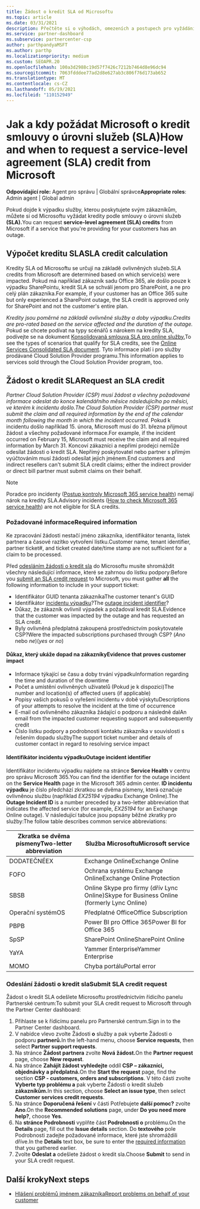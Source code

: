```yaml
---
title: Žádost o kredit SLA od Microsoftu
ms.topic: article
ms.date: 03/31/2021
description: Přečtěte si o výhodách, omezeních a postupech pro vyžádání kreditu smlouvy o úrovni služeb (SLA) od Microsoftu, pokud u vašich zákazníků dojde k výpadku služby.
ms.service: partner-dashboard
ms.subservice: partnercenter-csp
author: parthpandyaMSFT
ms.author: parthp
ms.localizationpriority: medium
ms.custom: SEOAPR.20
ms.openlocfilehash: 100a3d2988c19d57f7426c7212b7464d8e96dc94
ms.sourcegitcommit: 7063fdddee77ad2d8e627ab3c806f76d173ab652
ms.translationtype: MT
ms.contentlocale: cs-CZ
ms.lasthandoff: 05/19/2021
ms.locfileid: "110152949"
---
```

# <a name="how-and-when-to-request-a-service-level-agreement-sla-credit-from-microsoft"></a><span data-ttu-id="81bbe-103">Jak a kdy požádat Microsoft o kredit smlouvy o úrovni služeb (SLA)</span><span class="sxs-lookup"><span data-stu-id="81bbe-103">How and when to request a service-level agreement (SLA) credit from Microsoft</span></span>

<span data-ttu-id="81bbe-104">**Odpovídající role:** Agent pro správu | Globální správce</span><span class="sxs-lookup"><span data-stu-id="81bbe-104">**Appropriate roles**: Admin agent | Global admin</span></span>

<span data-ttu-id="81bbe-105">Pokud dojde k výpadku služby, kterou poskytujete svým zákazníkům, můžete si od Microsoftu vyžádat kredity podle smlouvy o úrovni služeb **(SLA).**</span><span class="sxs-lookup"><span data-stu-id="81bbe-105">You can request **service-level agreement (SLA) credits** from Microsoft if a service that you're providing for your customers has an outage.</span></span>

## <a name="sla-credit-calculation"></a><span data-ttu-id="81bbe-106">Výpočet kreditu SLA</span><span class="sxs-lookup"><span data-stu-id="81bbe-106">SLA credit calculation</span></span>

<span data-ttu-id="81bbe-107">Kredity SLA od Microsoftu se určují na základě ovlivněných služeb.</span><span class="sxs-lookup"><span data-stu-id="81bbe-107">SLA credits from Microsoft are determined based on which service(s) were impacted.</span></span> <span data-ttu-id="81bbe-108">Pokud má například zákazník sadu Office 365, ale došlo pouze k výpadku SharePointu, kredit SLA se schválí jenom pro SharePoint, a ne pro celý plán zákazníka.</span><span class="sxs-lookup"><span data-stu-id="81bbe-108">For example, if your customer has an Office 365 suite but only experienced a SharePoint outage, the SLA credit is approved only for SharePoint and not the customer's entire plan.</span></span>

<span data-ttu-id="81bbe-109">*Kredity jsou poměrné na základě ovlivněné služby a doby výpadku.*</span><span class="sxs-lookup"><span data-stu-id="81bbe-109">*Credits are pro-rated based on the service affected and the duration of the outage.*</span></span> <span data-ttu-id="81bbe-110">Pokud se chcete podívat na typy scénářů s nárokem na kredity SLA, podívejte se na dokument [Konsolidovaná smlouva SLA pro online služby.](http://www.microsoftvolumelicensing.com/DocumentSearch.aspx?Mode=3&DocumentTypeId=37)</span><span class="sxs-lookup"><span data-stu-id="81bbe-110">To see the types of scenarios that qualify for SLA credits, see the [Online Services Consolidated SLA document](http://www.microsoftvolumelicensing.com/DocumentSearch.aspx?Mode=3&DocumentTypeId=37).</span></span> <span data-ttu-id="81bbe-111">Tyto informace platí i pro služby prodávané Cloud Solution Provider programu.</span><span class="sxs-lookup"><span data-stu-id="81bbe-111">This information applies to services sold through the Cloud Solution Provider program, too.</span></span>


## <a name="request-an-sla-credit"></a><span data-ttu-id="81bbe-112">Žádost o kredit SLA</span><span class="sxs-lookup"><span data-stu-id="81bbe-112">Request an SLA credit</span></span>

<span data-ttu-id="81bbe-113">*Partner Cloud Solution Provider (CSP) musí žádost a všechny požadované informace odeslat do konce kalendářního měsíce následujícího po měsíci, ve kterém k incidentu došlo.*</span><span class="sxs-lookup"><span data-stu-id="81bbe-113">*The Cloud Solution Provider (CSP) partner must submit the claim and all required information by the end of the calendar month following the month in which the incident occurred.*</span></span> <span data-ttu-id="81bbe-114">Pokud k incidentu došlo například 15. února, Microsoft musí do 31. března přijmout žádost a všechny požadované informace.</span><span class="sxs-lookup"><span data-stu-id="81bbe-114">For example, if the incident occurred on February 15, Microsoft must receive the claim and all required information by March 31.</span></span> <span data-ttu-id="81bbe-115">Koncoví zákazníci a nepřímí prodejci nemůže odesílat žádosti o kredit SLA. Nepřímý poskytovatel nebo partner s přímým vyúčtováním musí žádosti odesílat jejich jménem.</span><span class="sxs-lookup"><span data-stu-id="81bbe-115">End customers and indirect resellers can't submit SLA credit claims; either the indirect provider or direct bill partner must submit claims on their behalf.</span></span>

>[!NOTE]
><span data-ttu-id="81bbe-116">Poradce pro incidenty ([Postup kontroly Microsoft 365 service health](/microsoft-365/enterprise/view-service-health#incidents-and-advisories)) nemají nárok na kredity SLA.</span><span class="sxs-lookup"><span data-stu-id="81bbe-116">Advisory incidents ([How to check Microsoft 365 service health](/microsoft-365/enterprise/view-service-health#incidents-and-advisories)) are not eligible for SLA credits.</span></span>

### <a name="required-information"></a><span data-ttu-id="81bbe-117">Požadované informace</span><span class="sxs-lookup"><span data-stu-id="81bbe-117">Required information</span></span>

<span data-ttu-id="81bbe-118">Ke zpracování žádosti nestačí jméno zákazníka, identifikátor tenanta, lístek partnera a časové razítko vytvoření lístku.</span><span class="sxs-lookup"><span data-stu-id="81bbe-118">Customer name, tenant identifier, partner ticket#, and ticket created date/time stamp are not sufficient for a claim to be processed.</span></span>

<span data-ttu-id="81bbe-119">Před [odesláním žádosti o kredit sla](#submit-sla-credit-request)  do Microsoftu musíte shromáždit všechny následující informace, které se zahrnou do lístku podpory:</span><span class="sxs-lookup"><span data-stu-id="81bbe-119">Before you [submit an SLA credit request](#submit-sla-credit-request) to Microsoft, you must gather **all** the following information to include in your support ticket:</span></span>

- <span data-ttu-id="81bbe-120">Identifikátor GUID tenanta zákazníka</span><span class="sxs-lookup"><span data-stu-id="81bbe-120">The customer tenant's GUID</span></span>
- <span data-ttu-id="81bbe-121">Identifikátor [incidentu výpadku](#outage-incident-identifier)?</span><span class="sxs-lookup"><span data-stu-id="81bbe-121">The [outage incident identifier](#outage-incident-identifier)?</span></span>
- <span data-ttu-id="81bbe-122">Důkaz, že zákazník ovlivnil výpadek a požadoval kredit SLA.</span><span class="sxs-lookup"><span data-stu-id="81bbe-122">Evidence that the customer was impacted by the outage and has requested an SLA credit.</span></span>
- <span data-ttu-id="81bbe-123">Byly ovlivněná předplatná zakoupená prostřednictvím poskytovatele CSP?</span><span class="sxs-lookup"><span data-stu-id="81bbe-123">Were the impacted subscriptions purchased through CSP?</span></span> <span data-ttu-id="81bbe-124">(*Ano* nebo *ne*)</span><span class="sxs-lookup"><span data-stu-id="81bbe-124">(*yes* or *no*)</span></span>

#### <a name="evidence-that-proves-customer-impact"></a><span data-ttu-id="81bbe-125">Důkaz, který ukáže dopad na zákazníky</span><span class="sxs-lookup"><span data-stu-id="81bbe-125">Evidence that proves customer impact</span></span>

- <span data-ttu-id="81bbe-126">Informace týkající se času a doby trvání výpadku</span><span class="sxs-lookup"><span data-stu-id="81bbe-126">Information regarding the time and duration of the downtime</span></span>
- <span data-ttu-id="81bbe-127">Počet a umístění ovlivněných uživatelů (Pokud je k dispozici)</span><span class="sxs-lookup"><span data-stu-id="81bbe-127">The number and location(s) of affected users (if applicable)</span></span>
- <span data-ttu-id="81bbe-128">Popisy vašich pokusů o vyřešení incidentu v době výskytu</span><span class="sxs-lookup"><span data-stu-id="81bbe-128">Descriptions of your attempts to resolve the incident at the time of occurrence</span></span>
- <span data-ttu-id="81bbe-129">E-mail od ovlivněného zákazníka žádající o podporu a následně dal</span><span class="sxs-lookup"><span data-stu-id="81bbe-129">An email from the impacted customer requesting support and subsequently credit</span></span>
- <span data-ttu-id="81bbe-130">Číslo lístku podpory a podrobnosti kontaktu zákazníka v souvislosti s řešením dopadu služby</span><span class="sxs-lookup"><span data-stu-id="81bbe-130">The support ticket number and details of customer contact in regard to resolving service impact</span></span>


#### <a name="outage-incident-identifier"></a><span data-ttu-id="81bbe-131">Identifikátor incidentu výpadku</span><span class="sxs-lookup"><span data-stu-id="81bbe-131">Outage incident identifier</span></span>

<span data-ttu-id="81bbe-132">Identifikátor incidentu výpadku najdete na stránce **Service Health** v centru pro správu Microsoft 365.</span><span class="sxs-lookup"><span data-stu-id="81bbe-132">You can find the identifier for the outage incident on the **Service Health** page in the Microsoft 365 admin center.</span></span> <span data-ttu-id="81bbe-133">**ID incidentu výpadku** je číslo předchází zkratkou se dvěma písmeny, která označuje ovlivněnou službu (například *EX25194* výpadku Exchange Online).</span><span class="sxs-lookup"><span data-stu-id="81bbe-133">The **Outage Incident ID** is a number preceded by a two-letter abbreviation that indicates the affected service (for example, *EX25194* for an Exchange Online outage).</span></span> <span data-ttu-id="81bbe-134">V následující tabulce jsou popsány běžné zkratky pro služby:</span><span class="sxs-lookup"><span data-stu-id="81bbe-134">The follow table describes common service abbreviations:</span></span>

| <span data-ttu-id="81bbe-135">Zkratka se dvěma písmeny</span><span class="sxs-lookup"><span data-stu-id="81bbe-135">Two-letter abbreviation</span></span> | <span data-ttu-id="81bbe-136">Služba Microsoftu</span><span class="sxs-lookup"><span data-stu-id="81bbe-136">Microsoft service</span></span> |
| ----------------------- | ----------------- |
| <span data-ttu-id="81bbe-137">DODATEČNÉ</span><span class="sxs-lookup"><span data-stu-id="81bbe-137">EX</span></span> | <span data-ttu-id="81bbe-138">Exchange Online</span><span class="sxs-lookup"><span data-stu-id="81bbe-138">Exchange Online</span></span> |
| <span data-ttu-id="81bbe-139">FO</span><span class="sxs-lookup"><span data-stu-id="81bbe-139">FO</span></span> | <span data-ttu-id="81bbe-140">Ochrana systému Exchange Online</span><span class="sxs-lookup"><span data-stu-id="81bbe-140">Exchange Online Protection</span></span> |
| <span data-ttu-id="81bbe-141">SB</span><span class="sxs-lookup"><span data-stu-id="81bbe-141">SB</span></span> | <span data-ttu-id="81bbe-142">Online Skype pro firmy (dřív Lync Online)</span><span class="sxs-lookup"><span data-stu-id="81bbe-142">Skype for Business Online (formerly Lync Online)</span></span> |
| <span data-ttu-id="81bbe-143">Operační systém</span><span class="sxs-lookup"><span data-stu-id="81bbe-143">OS</span></span> | <span data-ttu-id="81bbe-144">Předplatné Office</span><span class="sxs-lookup"><span data-stu-id="81bbe-144">Office Subscription</span></span> |
| <span data-ttu-id="81bbe-145">PB</span><span class="sxs-lookup"><span data-stu-id="81bbe-145">PB</span></span> | <span data-ttu-id="81bbe-146">Power BI pro Office 365</span><span class="sxs-lookup"><span data-stu-id="81bbe-146">Power BI for Office 365</span></span> |
| <span data-ttu-id="81bbe-147">Sp</span><span class="sxs-lookup"><span data-stu-id="81bbe-147">SP</span></span> | <span data-ttu-id="81bbe-148">SharePoint Online</span><span class="sxs-lookup"><span data-stu-id="81bbe-148">SharePoint Online</span></span> |
| <span data-ttu-id="81bbe-149">Ya</span><span class="sxs-lookup"><span data-stu-id="81bbe-149">YA</span></span> | <span data-ttu-id="81bbe-150">Yammer Enterprise</span><span class="sxs-lookup"><span data-stu-id="81bbe-150">Yammer Enterprise</span></span> |
| <span data-ttu-id="81bbe-151">MO</span><span class="sxs-lookup"><span data-stu-id="81bbe-151">MO</span></span> | <span data-ttu-id="81bbe-152">Chyba portálu</span><span class="sxs-lookup"><span data-stu-id="81bbe-152">Portal error</span></span> |

### <a name="submit-sla-credit-request"></a><span data-ttu-id="81bbe-153">Odeslání žádosti o kredit sla</span><span class="sxs-lookup"><span data-stu-id="81bbe-153">Submit SLA credit request</span></span>

<span data-ttu-id="81bbe-154">Žádost o kredit SLA odešlete Microsoftu prostřednictvím řídicího panelu Partnerské centrum:</span><span class="sxs-lookup"><span data-stu-id="81bbe-154">To submit your SLA credit request to Microsoft through the Partner Center dashboard:</span></span>

1. <span data-ttu-id="81bbe-155">Přihlaste se k řídicímu panelu pro Partnerské centrum.</span><span class="sxs-lookup"><span data-stu-id="81bbe-155">Sign in to the Partner Center dashboard.</span></span>
2. <span data-ttu-id="81bbe-156">V nabídce vlevo zvolte Žádosti **o** služby a pak vyberte Žádosti o podporu **partnerů.**</span><span class="sxs-lookup"><span data-stu-id="81bbe-156">In the left-hand menu, choose **Service requests**, then select **Partner support requests**.</span></span>
3. <span data-ttu-id="81bbe-157">Na stránce **Žádost partnera** zvolte **Nová žádost.**</span><span class="sxs-lookup"><span data-stu-id="81bbe-157">On the **Partner request** page, choose **New request**.</span></span>
4. <span data-ttu-id="81bbe-158">Na stránce **Zahájit žádost vyhledejte** oddíl **CSP – zákazníci, objednávky a předplatná.**</span><span class="sxs-lookup"><span data-stu-id="81bbe-158">On the **Start the request** page, find the section **CSP - customers, orders and subscriptions**.</span></span> <span data-ttu-id="81bbe-159">V této části zvolte **Vyberte typ problému a** pak vyberte Žádosti o kredit služeb **zákazníkům.**</span><span class="sxs-lookup"><span data-stu-id="81bbe-159">In this section, choose **Select an issue type**, then select **Customer services credit requests**.</span></span>
5. <span data-ttu-id="81bbe-160">Na stránce **Doporučená řešení** v části Potřebujete **další pomoc?** zvolte **Ano**.</span><span class="sxs-lookup"><span data-stu-id="81bbe-160">On the **Recommended solutions** page, under **Do you need more help?**, choose **Yes**.</span></span>
6. <span data-ttu-id="81bbe-161">Na **stránce Podrobnosti** vyplňte část **Podrobnosti o** problému.</span><span class="sxs-lookup"><span data-stu-id="81bbe-161">On the **Details** page, fill out the **Issue details** section.</span></span> <span data-ttu-id="81bbe-162">Do **textového** pole Podrobnosti zadejte [](#required-information) požadované informace, které jste shromáždili dříve.</span><span class="sxs-lookup"><span data-stu-id="81bbe-162">In the **Details** text box, be sure to enter the [required information](#required-information) that you gathered earlier.</span></span>
7. <span data-ttu-id="81bbe-163">Zvolte **Odeslat a** odešlete žádost o kredit sla.</span><span class="sxs-lookup"><span data-stu-id="81bbe-163">Choose **Submit** to send in your SLA credit request.</span></span>

## <a name="next-steps"></a><span data-ttu-id="81bbe-164">Další kroky</span><span class="sxs-lookup"><span data-stu-id="81bbe-164">Next steps</span></span>

- [<span data-ttu-id="81bbe-165">Hlášení problémů jménem zákazníka</span><span class="sxs-lookup"><span data-stu-id="81bbe-165">Report problems on behalf of your customer</span></span>](report-problems-on-behalf-of-a-customer.md)
